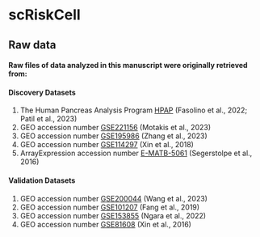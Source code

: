 # scRiskCell

## Raw data
#### Raw files of data analyzed in this manuscript were originally retrieved from:
#### Discovery Datasets
1. The Human Pancreas Analysis Program [HPAP](https://hpap.pmacs.upenn.edu/) (Fasolino et al., 2022; Patil et al., 2023)
2. GEO accession number [GSE221156](https://www.ncbi.nlm.nih.gov/geo/query/acc.cgi?acc=GSE221156) (Motakis et al., 2023)
3. GEO accession number [GSE195986](https://www.ncbi.nlm.nih.gov/geo/query/acc.cgi?acc=GSE195986) (Zhang et al., 2023)
4. GEO accession number [GSE114297](https://www.ncbi.nlm.nih.gov/geo/query/acc.cgi?acc=GSE114297) (Xin et al., 2018) 
4. ArrayExpression accession number [E-MATB-5061](https://www.ebi.ac.uk/biostudies/arrayexpress/studies/E-MTAB-5061) (Segerstolpe et al., 2016)
#### Validation Datasets
1. GEO accession number [GSE200044](https://www.ncbi.nlm.nih.gov/geo/query/acc.cgi?acc=GSE200044) (Wang et al., 2023)
2. GEO accession number [GSE101207](https://www.ncbi.nlm.nih.gov/geo/query/acc.cgi?acc=GSE101207) (Fang et al., 2019)
3. GEO accession number [GSE153855](https://www.ncbi.nlm.nih.gov/geo/query/acc.cgi?acc=GSE153855) (Ngara et al., 2022)
4. GEO accession number [GSE81608](https://www.ncbi.nlm.nih.gov/geo/query/acc.cgi?acc=GSE81608) (Xin et al., 2016)

